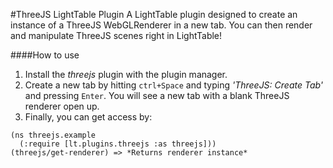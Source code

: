#ThreeJS LightTable Plugin
A LightTable plugin designed to create an instance of a ThreeJS WebGLRenderer in a new tab. You can then render and manipulate ThreeJS scenes right in LightTable! 

####How to use
1. Install the *threejs* plugin with the plugin manager.
2. Create a new tab by hitting `ctrl+Space` and typing *'ThreeJS: Create Tab'* and pressing `Enter`. You will see a new tab with a blank ThreeJS renderer open up.
3. Finally, you can get access by:
```
(ns threejs.example
  (:require [lt.plugins.threejs :as threejs]))
(threejs/get-renderer) => *Returns renderer instance* 
```